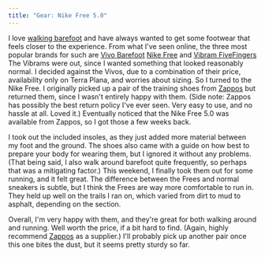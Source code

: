 ```yaml
---
title: "Gear: Nike Free 5.0"
---
```

I love [walking barefoot](http://nymag.com/health/features/46213/,) and have always wanted to get some footwear that feels closer to the experience. From what I've seen online, the three most popular brands for such are [Vivo Barefoot](http://www.terraplana.com/vivobarefoot,) [Nike Free](http://www.nike.com/nikefree/,) and [Vibram FiveFingers](http://www.vibramfivefingers.com/.) The Vibrams were out, since I wanted something that looked reasonably normal. I decided against the Vivos, due to a combination of their price, availability only on Terra Plana, and worries about sizing. So I turned to the Nike Free. I originally picked up a pair of the training shoes from [Zappos](http://www.zappos.com/,) but returned them, since I wasn't entirely happy with them. (Side note: Zappos has possibly the best return policy I've ever seen. Very easy to use, and no hassle at all. Loved it.) Eventually noticed that the Nike Free 5.0 was available from Zappos, so I got those a few weeks back.

I took out the included insoles, as they just added more material between my foot and the ground. The shoes also came with a guide on how best to prepare your body for wearing them, but I ignored it without any problems. (That being said, I also walk around barefoot quite frequently, so perhaps that was a mitigating factor.) This weekend, I finally took them out for some running, and it felt great. The difference between the Frees and normal sneakers is subtle, but I think the Frees are way more comfortable to run in. They held up well on the trails I ran on, which varied from dirt to mud to asphalt, depending on the section.

Overall, I'm very happy with them, and they're great for both walking around and running. Well worth the price, if a bit hard to find. (Again, highly recommend [Zappos](http://www.zappos.com/) as a supplier.) I'll probably pick up another pair once this one bites the dust, but it seems pretty sturdy so far.

